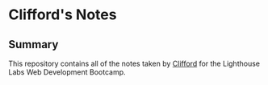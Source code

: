 # Clifford's Notes

## Summary 

This repository contains all of the notes taken by [Clifford](https://github.com/TseClifford) for the Lighthouse Labs Web Development Bootcamp.